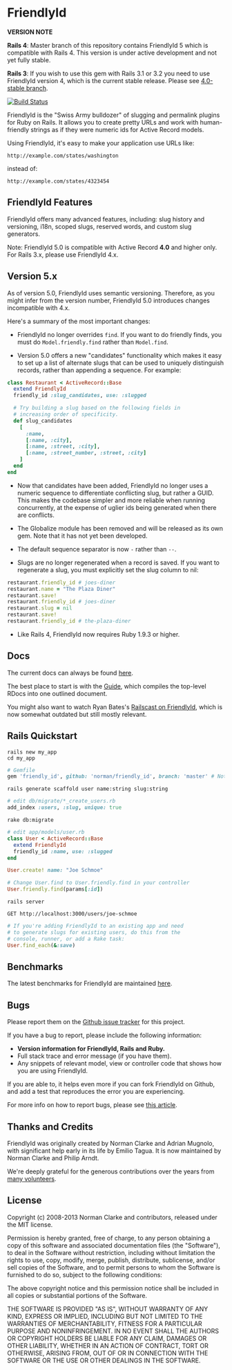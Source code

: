 # FriendlyId

**VERSION NOTE**

**Rails 4**:
Master branch of this repository contains FriendlyId 5 which is compatible with Rails 4.
This version is under active development and not yet fully stable.

**Rails 3**:
If you wish to use this gem with Rails 3.1 or 3.2 you need to use FriendlyId version 4, which is the current stable release.
Please see [4.0-stable
branch](https://github.com/norman/friendly_id/tree/4.0-stable).

[![Build Status](https://travis-ci.org/norman/friendly_id.png)](https://travis-ci.org/norman/friendly_id)

FriendlyId is the "Swiss Army bulldozer" of slugging and permalink plugins for
Ruby on Rails. It allows you to create pretty URLs and work with human-friendly
strings as if they were numeric ids for Active Record models.

Using FriendlyId, it's easy to make your application use URLs like:

    http://example.com/states/washington

instead of:

    http://example.com/states/4323454


## FriendlyId Features

FriendlyId offers many advanced features, including: slug history and
versioning, i18n, scoped slugs, reserved words, and custom slug generators.

Note: FriendlyId 5.0 is compatible with Active Record **4.0** and higher only.
For Rails 3.x, please use FriendlyId 4.x.


## Version 5.x

As of version 5.0, FriendlyId uses semantic versioning. Therefore, as you might
infer from the version number, FriendlyId 5.0 introduces changes incompatible
with 4.x.

Here's a summary of the most important changes:

* FriendlyId no longer overrides `find`. If you want to do friendly finds, you
  must do `Model.friendly.find` rather than `Model.find`.

* Version 5.0 offers a new "candidates" functionality which makes it easy to
  set up a list of alternate slugs that can be used to uniquely distinguish
  records, rather than appending a sequence. For example:

```ruby
class Restaurant < ActiveRecord::Base
  extend FriendlyId
  friendly_id :slug_candidates, use: :slugged

  # Try building a slug based on the following fields in
  # increasing order of specificity.
  def slug_candidates
    [
      :name,
      [:name, :city],
      [:name, :street, :city],
      [:name, :street_number, :street, :city]
    ]
  end
end
```

* Now that candidates have been added, FriendlyId no longer uses a numeric
  sequence to differentiate conflicting slug, but rather a GUID. This makes the
  codebase simpler and more reliable when running concurrently, at the expense
  of uglier ids being generated when there are conflicts.

* The Globalize module has been removed and will be released as its own gem.
  Note that it has not yet been developed.

* The default sequence separator is now `-` rather than `--`.

* Slugs are no longer regenerated when a record is saved. If you want to regenerate
  a slug, you must explicitly set the slug column to nil:

```ruby
restaurant.friendly_id # joes-diner
restaurant.name = "The Plaza Diner"
restaurant.save!
restaurant.friendly_id # joes-diner
restaurant.slug = nil
restaurant.save!
restaurant.friendly_id # the-plaza-diner
```

* Like Rails 4, FriendlyId now requires Ruby 1.9.3 or higher.

## Docs

The current docs can always be found
[here](http://rubydoc.info/github/norman/friendly_id/master/frames).

The best place to start is with the
[Guide](http://rubydoc.info/github/norman/friendly_id/master/file/Guide.md),
which compiles the top-level RDocs into one outlined document.

You might also want to watch Ryan Bates's [Railscast on FriendlyId](http://railscasts.com/episodes/314-pretty-urls-with-friendlyid),
which is now somewhat outdated but still mostly relevant.

## Rails Quickstart

```shell
rails new my_app
cd my_app
```
```ruby
# Gemfile
gem 'friendly_id', github: 'norman/friendly_id', branch: 'master' # Note: You MUST use 5.0.0 or greater for Rails 4.0+
```
```shell
rails generate scaffold user name:string slug:string
```
```ruby
# edit db/migrate/*_create_users.rb
add_index :users, :slug, unique: true
```
```shell
rake db:migrate
```
```ruby
# edit app/models/user.rb
class User < ActiveRecord::Base
  extend FriendlyId
  friendly_id :name, use: :slugged
end

User.create! name: "Joe Schmoe"

# Change User.find to User.friendly.find in your controller
User.friendly.find(params[:id])
```
```shell
rails server

GET http://localhost:3000/users/joe-schmoe
```
```ruby
# If you're adding FriendlyId to an existing app and need
# to generate slugs for existing users, do this from the
# console, runner, or add a Rake task:
User.find_each(&:save)
```

## Benchmarks

The latest benchmarks for FriendlyId are maintained
[here](http://bit.ly/friendly-id-benchmarks).


## Bugs

Please report them on the [Github issue
tracker](http://github.com/norman/friendly_id/issues) for this project.

If you have a bug to report, please include the following information:

* **Version information for FriendlyId, Rails and Ruby.**
* Full stack trace and error message (if you have them).
* Any snippets of relevant model, view or controller code that shows how you
  are using FriendlyId.

If you are able to, it helps even more if you can fork FriendlyId on Github,
and add a test that reproduces the error you are experiencing.

For more info on how to report bugs, please see [this
article](http://yourbugreportneedsmore.info/).

## Thanks and Credits

FriendlyId was originally created by Norman Clarke and Adrian Mugnolo, with
significant help early in its life by Emilio Tagua. It is now maintained by
Norman Clarke and Philip Arndt.

We're deeply grateful for the generous contributions over the years from [many
volunteers](https://github.com/norman/friendly_id/contributors).

## License

Copyright (c) 2008-2013 Norman Clarke and contributors, released under the MIT
license.

Permission is hereby granted, free of charge, to any person obtaining a copy of
this software and associated documentation files (the "Software"), to deal in
the Software without restriction, including without limitation the rights to
use, copy, modify, merge, publish, distribute, sublicense, and/or sell copies
of the Software, and to permit persons to whom the Software is furnished to do
so, subject to the following conditions:

The above copyright notice and this permission notice shall be included in all
copies or substantial portions of the Software.

THE SOFTWARE IS PROVIDED "AS IS", WITHOUT WARRANTY OF ANY KIND, EXPRESS OR
IMPLIED, INCLUDING BUT NOT LIMITED TO THE WARRANTIES OF MERCHANTABILITY,
FITNESS FOR A PARTICULAR PURPOSE AND NONINFRINGEMENT. IN NO EVENT SHALL THE
AUTHORS OR COPYRIGHT HOLDERS BE LIABLE FOR ANY CLAIM, DAMAGES OR OTHER
LIABILITY, WHETHER IN AN ACTION OF CONTRACT, TORT OR OTHERWISE, ARISING FROM,
OUT OF OR IN CONNECTION WITH THE SOFTWARE OR THE USE OR OTHER DEALINGS IN THE
SOFTWARE.
